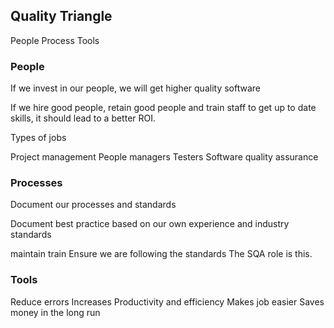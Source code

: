 ## Quality Triangle

People
Process
Tools


### People

If we invest in our people, we will get higher quality software

If we hire good people, retain good people and train staff to get up to date skills, it should lead to a better ROI.

Types of jobs

Project management
People managers
Testers
Software quality assurance

### Processes

Document our processes and standards

Document best practice based on our own experience and industry standards

maintain
train
Ensure we are following the standards
	The SQA role is this.

### Tools

Reduce errors
Increases Productivity and efficiency
Makes job easier
Saves money in the long run














